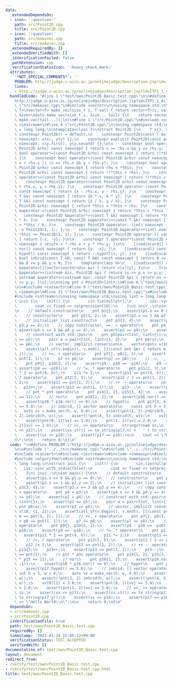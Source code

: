 ```yaml
---
data:
  _extendedDependsOn:
  - icon: ':question:'
    path: src/Point2D.cpp
    title: src/Point2D.cpp
  - icon: ':question:'
    path: src/makevec.cpp
    title: src/makevec.cpp
  _extendedRequiredBy: []
  _extendedVerifiedWith: []
  _isVerificationFailed: false
  _pathExtension: cpp
  _verificationStatusIcon: ':heavy_check_mark:'
  attributes:
    '*NOT_SPECIAL_COMMENTS*': ''
    PROBLEM: http://judge.u-aizu.ac.jp/onlinejudge/description.jsp?id=ITP1_1_A
    links:
    - http://judge.u-aizu.ac.jp/onlinejudge/description.jsp?id=ITP1_1_A
  bundledCode: "#line 1 \"test/own/Point2D_Basic.test.cpp\"\n\n#define PROBLEM \"\
    http://judge.u-aizu.ac.jp/onlinejudge/description.jsp?id=ITP1_1_A\"\n\n#line 1\
    \ \"src/makevec.cpp\"\n#include <vector>\n\nusing namespace std;\n\ntemplate<class\
    \ T>\nvector<T> make_vec(size_t s, T val) { return vector<T>(s, val); }\ntemplate<class...\
    \ Size>\nauto make_vec(size_t s, Size... tail) {\n    return vector<decltype(make_vec(tail...))>(s,\
    \ make_vec(tail...));\n}\n#line 1 \"src/Point2D.cpp\"\n#include <cmath>\n#include\
    \ <iostream>\n#line 4 \"src/Point2D.cpp\"\n\nusing namespace std;\nusing lint\
    \ = long long;\n\ntemplate<class T>\nstruct Point2D {\n    T x{}, y{};\n\n   \
    \ constexpr Point2D() = default;\n    constexpr Point2D(const T &x, const T &y)\
    \ noexcept: x(x), y(y) {};\n    constexpr explicit Point2D(const pair<T, T> &p)\
    \ noexcept: x(p.first), y(p.second) {};\n\n    constexpr bool operator==(const\
    \ Point2D &rhs) const noexcept { return x == rhs.x && y == rhs.y; }\n    constexpr\
    \ bool operator!=(const Point2D &rhs) const noexcept { return !(*this == rhs);\
    \ }\n    constexpr bool operator<(const Point2D &rhs) const noexcept { return\
    \ x < rhs.x || (x == rhs.x && y < rhs.y); }\n    constexpr bool operator>(const\
    \ Point2D &rhs) const noexcept { return rhs < *this; }\n    constexpr bool operator<=(const\
    \ Point2D &rhs) const noexcept { return !(*this > rhs); }\n    constexpr bool\
    \ operator>=(const Point2D &rhs) const noexcept { return !(*this < rhs); }\n\n\
    \    constexpr Point2D operator+(const Point2D &rhs) const noexcept { return {x\
    \ + rhs.x, y + rhs.y}; }\n    constexpr Point2D operator-(const Point2D &rhs)\
    \ const noexcept { return {x - rhs.x, y - rhs.y}; }\n    constexpr Point2D operator*(const\
    \ T &k) const noexcept { return {k * x, k * y}; }\n    constexpr Point2D operator/(const\
    \ T &k) const noexcept { return {x / k, y / k}; }\n    constexpr Point2D &operator+=(const\
    \ Point2D &rhs) noexcept { return *this = *this + rhs; }\n    constexpr Point2D\
    \ &operator-=(const Point2D &rhs) noexcept { return *this = *this - rhs; }\n \
    \   constexpr Point2D &operator*=(const T &k) noexcept { return *this = *this\
    \ * k; }\n    constexpr Point2D &operator/=(const T &k) noexcept { return *this\
    \ = *this / k; }\n    constexpr Point2D &operator--(int) noexcept { return *this\
    \ -= Point2D(1, 1); };\n    constexpr Point2D &operator++(int) noexcept { return\
    \ *this += Point2D(1, 1); };\n    constexpr Point2D operator-() const noexcept\
    \ { return {-x, -y}; }\n\n    constexpr T operator*(const Point2D &rhs) const\
    \ noexcept { return x * rhs.x + y * rhs.y; }\n\n    [[nodiscard]] constexpr Point2D\
    \ nor() const noexcept { return {y, -x}; }\n    [[nodiscard]] constexpr long double\
    \ hypot() const noexcept { return ::hypotl(x, y); }\n    [[nodiscard]] constexpr\
    \ bool inGrid(const T &H, const T &W) const noexcept { return 0 <= x && x < H\
    \ && 0 <= y && y < W; }\n    template<class U>\n    [[nodiscard]] constexpr U\
    \ &operator[](vector<vector<U>> &v) { return v[x][y]; }\n\n    friend istream\
    \ &operator>>(istream &is, Point2D &p) { return is >> p.x >> p.y; }\n    friend\
    \ ostream &operator<<(ostream &os, const Point2D &p) { return os << p.x << ' '\
    \ << p.y; }\n};\n\nusing pnt = Point2D<lint>;\n#line 6 \"test/own/Point2D_Basic.test.cpp\"\
    \n\n#include <cassert>\n#line 9 \"test/own/Point2D_Basic.test.cpp\"\n#include\
    \ <iomanip>\n#line 11 \"test/own/Point2D_Basic.test.cpp\"\n#include <algorithm>\n\
    #include <sstream>\n\nusing namespace std;\nusing lint = long long;\n\nstruct\
    \ init {\n    init() {\n        cin.tie(nullptr);\n        ios::sync_with_stdio(false);\n\
    \        cout << fixed << setprecision(10);\n    }\n} init_;\n\nint main() {\n\
    \n    // default constructor\n    pnt p1{};\n    assert(p1.x == 0 && p1.y == 0);\n\
    \    // constructor\n    pnt p2(1, 2);\n    assert(p2.x == 1 && p2.y == 2);\n\
    \    // initializer_list construct\n    pnt p3{3, 4};\n    assert(p3.x == 3 &&\
    \ p3.y == 4);\n    // copy constructor, ==, < operator\n    pnt p4 = p3;\n   \
    \ assert(p4.x == 3 && p4.y == 4);\n    assert(p3 == p4);\n    assert(p2 < p4);\n\
    \    // construct with std::pair\n    pnt p5(pair<lint, lint>{});\n    assert(p1\
    \ == p5);\n    pair a = pair<lint, lint>{1, 2};\n    pnt p6(a);\n    assert(p2\
    \ == p6);\n    // vector, implicit conversion\n    vector<pnt> v(10, {1, 2});\n\
    \    assert(all_of(v.begin(), v.end(), [](const pnt &m) { return m == pnt(1, 2);\
    \ }));\n    // +=, + operator\n    pnt p7{}, p8(1, 1);\n    assert(p7 + p8 ==\
    \ pnt(1, 1));\n    p7 += p8;\n    assert(p7 == p8);\n    // -=, -, - pnt operator\n\
    \    pnt p9{}, p10{2, 2};\n    assert(p9 - p10 == -p10);\n    p9 -= p10;\n   \
    \ assert(p9 == -p10);\n    // *=, * operator\n    pnt p11(2, 3);\n    assert(p11\
    \ * 2 == pnt(4, 6));\n    p11 *= 2;\n    assert(p11 == pnt(4, 6));\n    // /=,\
    \ / operator\n    pnt p12(2, 5);\n    assert(p12 / 2 == pnt(1, 2));\n    p12 /=\
    \ 2;\n    assert(p12 == pnt(1, 2));\n    // ++ -- operator\n    pnt p13{};\n \
    \   p13++;\n    assert(p13 == pnt(1, 1));\n    p13--;\n    assert(p13 == pnt{});\n\
    \    // pnt * pnt operator\n    pnt p14{1, 2}, p15{3, 4};\n    assert(p14 * p15\
    \ == 11);\n    // nor\n    pnt p16{1, 2};\n    assert(p16.nor() == pnt(2, -1));\n\
    \    assert(p16 * p16.nor() == 0);\n    // hypot\n    pnt p17{3, 4};\n    assert(p17.hypot()\
    \ == 5.0);\n    // inGrid, [] vector operator\n    const int h = 3, w = 4;\n \
    \   auto vv = make_vec(h, w, 0.0);\n    assert(pnt(1, 2).inGrid(h, w));\n    assert(!pnt(3,\
    \ 2).inGrid(h, w));\n    assert(!pnt(4, 5).inGrid(h, w));\n    vv[0][1] = 3.0;\n\
    \    assert(pnt(0, 1)[vv] == 3.0);\n    pnt(1, 2)[vv] = 2.0;\n    assert(pnt(1,\
    \ 2)[vv] == 2.0);\n    // <<, >> operator\n    stringstream ss;\n    assert(ss\
    \ << p17);\n    assert(ss.str() == to_string(p17.x) + ' ' + to_string(p17.y));\n\
    \    assert(ss >> p16);\n    assert(p17 == p16);\n\n    cout << \"Hello World\\\
    n\";\n\n    return 0;\n}\n"
  code: "\n#define PROBLEM \"http://judge.u-aizu.ac.jp/onlinejudge/description.jsp?id=ITP1_1_A\"\
    \n\n#include \"../../src/makevec.cpp\"\n#include \"../../src/Point2D.cpp\"\n\n\
    #include <cassert>\n#include <iostream>\n#include <iomanip>\n#include <vector>\n\
    #include <algorithm>\n#include <sstream>\n\nusing namespace std;\nusing lint =\
    \ long long;\n\nstruct init {\n    init() {\n        cin.tie(nullptr);\n     \
    \   ios::sync_with_stdio(false);\n        cout << fixed << setprecision(10);\n\
    \    }\n} init_;\n\nint main() {\n\n    // default constructor\n    pnt p1{};\n\
    \    assert(p1.x == 0 && p1.y == 0);\n    // constructor\n    pnt p2(1, 2);\n\
    \    assert(p2.x == 1 && p2.y == 2);\n    // initializer_list construct\n    pnt\
    \ p3{3, 4};\n    assert(p3.x == 3 && p3.y == 4);\n    // copy constructor, ==,\
    \ < operator\n    pnt p4 = p3;\n    assert(p4.x == 3 && p4.y == 4);\n    assert(p3\
    \ == p4);\n    assert(p2 < p4);\n    // construct with std::pair\n    pnt p5(pair<lint,\
    \ lint>{});\n    assert(p1 == p5);\n    pair a = pair<lint, lint>{1, 2};\n   \
    \ pnt p6(a);\n    assert(p2 == p6);\n    // vector, implicit conversion\n    vector<pnt>\
    \ v(10, {1, 2});\n    assert(all_of(v.begin(), v.end(), [](const pnt &m) { return\
    \ m == pnt(1, 2); }));\n    // +=, + operator\n    pnt p7{}, p8(1, 1);\n    assert(p7\
    \ + p8 == pnt(1, 1));\n    p7 += p8;\n    assert(p7 == p8);\n    // -=, -, - pnt\
    \ operator\n    pnt p9{}, p10{2, 2};\n    assert(p9 - p10 == -p10);\n    p9 -=\
    \ p10;\n    assert(p9 == -p10);\n    // *=, * operator\n    pnt p11(2, 3);\n \
    \   assert(p11 * 2 == pnt(4, 6));\n    p11 *= 2;\n    assert(p11 == pnt(4, 6));\n\
    \    // /=, / operator\n    pnt p12(2, 5);\n    assert(p12 / 2 == pnt(1, 2));\n\
    \    p12 /= 2;\n    assert(p12 == pnt(1, 2));\n    // ++ -- operator\n    pnt\
    \ p13{};\n    p13++;\n    assert(p13 == pnt(1, 1));\n    p13--;\n    assert(p13\
    \ == pnt{});\n    // pnt * pnt operator\n    pnt p14{1, 2}, p15{3, 4};\n    assert(p14\
    \ * p15 == 11);\n    // nor\n    pnt p16{1, 2};\n    assert(p16.nor() == pnt(2,\
    \ -1));\n    assert(p16 * p16.nor() == 0);\n    // hypot\n    pnt p17{3, 4};\n\
    \    assert(p17.hypot() == 5.0);\n    // inGrid, [] vector operator\n    const\
    \ int h = 3, w = 4;\n    auto vv = make_vec(h, w, 0.0);\n    assert(pnt(1, 2).inGrid(h,\
    \ w));\n    assert(!pnt(3, 2).inGrid(h, w));\n    assert(!pnt(4, 5).inGrid(h,\
    \ w));\n    vv[0][1] = 3.0;\n    assert(pnt(0, 1)[vv] == 3.0);\n    pnt(1, 2)[vv]\
    \ = 2.0;\n    assert(pnt(1, 2)[vv] == 2.0);\n    // <<, >> operator\n    stringstream\
    \ ss;\n    assert(ss << p17);\n    assert(ss.str() == to_string(p17.x) + ' ' +\
    \ to_string(p17.y));\n    assert(ss >> p16);\n    assert(p17 == p16);\n\n    cout\
    \ << \"Hello World\\n\";\n\n    return 0;\n}\n"
  dependsOn:
  - src/makevec.cpp
  - src/Point2D.cpp
  isVerificationFile: true
  path: test/own/Point2D_Basic.test.cpp
  requiredBy: []
  timestamp: '2021-01-24 15:05:12+09:00'
  verificationStatus: TEST_ACCEPTED
  verifiedWith: []
documentation_of: test/own/Point2D_Basic.test.cpp
layout: document
redirect_from:
- /verify/test/own/Point2D_Basic.test.cpp
- /verify/test/own/Point2D_Basic.test.cpp.html
title: test/own/Point2D_Basic.test.cpp
---
```

